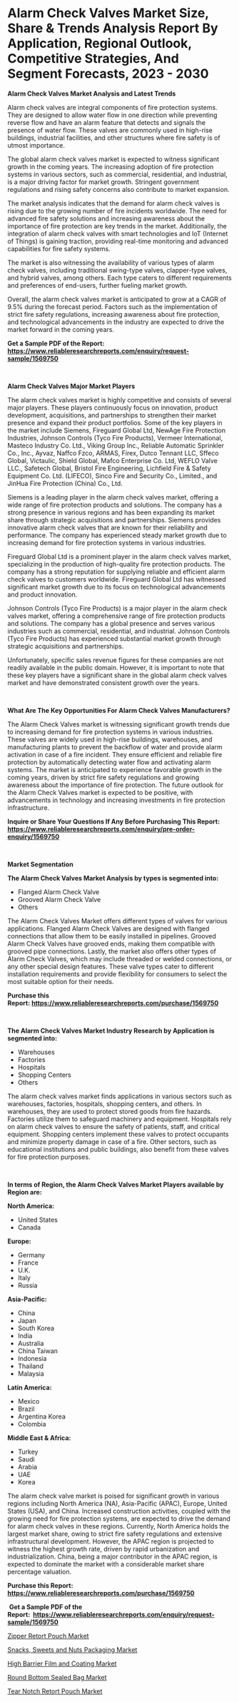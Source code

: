 <p><h1>Alarm Check Valves Market Size, Share & Trends Analysis Report By Application, Regional Outlook, Competitive Strategies, And Segment Forecasts, 2023 - 2030</h1></p><p><strong>Alarm Check Valves Market Analysis and Latest Trends</strong></p>
<p><p>Alarm check valves are integral components of fire protection systems. They are designed to allow water flow in one direction while preventing reverse flow and have an alarm feature that detects and signals the presence of water flow. These valves are commonly used in high-rise buildings, industrial facilities, and other structures where fire safety is of utmost importance.</p><p>The global alarm check valves market is expected to witness significant growth in the coming years. The increasing adoption of fire protection systems in various sectors, such as commercial, residential, and industrial, is a major driving factor for market growth. Stringent government regulations and rising safety concerns also contribute to market expansion.</p><p>The market analysis indicates that the demand for alarm check valves is rising due to the growing number of fire incidents worldwide. The need for advanced fire safety solutions and increasing awareness about the importance of fire protection are key trends in the market. Additionally, the integration of alarm check valves with smart technologies and IoT (Internet of Things) is gaining traction, providing real-time monitoring and advanced capabilities for fire safety systems.</p><p>The market is also witnessing the availability of various types of alarm check valves, including traditional swing-type valves, clapper-type valves, and hybrid valves, among others. Each type caters to different requirements and preferences of end-users, further fueling market growth.</p><p>Overall, the alarm check valves market is anticipated to grow at a CAGR of 9.5% during the forecast period. Factors such as the implementation of strict fire safety regulations, increasing awareness about fire protection, and technological advancements in the industry are expected to drive the market forward in the coming years.</p></p>
<p><strong>Get a Sample PDF of the Report:&nbsp; <a href="https://www.reliableresearchreports.com/enquiry/request-sample/1569750">https://www.reliableresearchreports.com/enquiry/request-sample/1569750</a></strong></p>
<p>&nbsp;</p>
<p><strong>Alarm Check Valves Major Market Players</strong></p>
<p><p>The alarm check valves market is highly competitive and consists of several major players. These players continuously focus on innovation, product development, acquisitions, and partnerships to strengthen their market presence and expand their product portfolios. Some of the key players in the market include Siemens, Fireguard Global Ltd, NewAge Fire Protection Industries, Johnson Controls (Tyco Fire Products), Vermeer International, Masteco Industry Co. Ltd., Viking Group Inc., Reliable Automatic Sprinkler Co., Inc., Ayvaz, Naffco Fzco, ARMAS, Firex, Dutco Tennant LLC, Sffeco Global, Victaulic, Shield Global, Mafco Enterprise Co. Ltd, WEFLO Valve LLC., Safetech Global, Bristol Fire Engineering, Lichfield Fire & Safety Equipment Co. Ltd. (LIFECO), Sinco Fire and Security Co., Limited., and JinHua Fire Protection (China) Co., Ltd.</p><p>Siemens is a leading player in the alarm check valves market, offering a wide range of fire protection products and solutions. The company has a strong presence in various regions and has been expanding its market share through strategic acquisitions and partnerships. Siemens provides innovative alarm check valves that are known for their reliability and performance. The company has experienced steady market growth due to increasing demand for fire protection systems in various industries.</p><p>Fireguard Global Ltd is a prominent player in the alarm check valves market, specializing in the production of high-quality fire protection products. The company has a strong reputation for supplying reliable and efficient alarm check valves to customers worldwide. Fireguard Global Ltd has witnessed significant market growth due to its focus on technological advancements and product innovation.</p><p>Johnson Controls (Tyco Fire Products) is a major player in the alarm check valves market, offering a comprehensive range of fire protection products and solutions. The company has a global presence and serves various industries such as commercial, residential, and industrial. Johnson Controls (Tyco Fire Products) has experienced substantial market growth through strategic acquisitions and partnerships.</p><p>Unfortunately, specific sales revenue figures for these companies are not readily available in the public domain. However, it is important to note that these key players have a significant share in the global alarm check valves market and have demonstrated consistent growth over the years.</p></p>
<p>&nbsp;</p>
<p><strong>What Are The Key Opportunities For Alarm Check Valves Manufacturers?</strong></p>
<p><p>The Alarm Check Valves market is witnessing significant growth trends due to increasing demand for fire protection systems in various industries. These valves are widely used in high-rise buildings, warehouses, and manufacturing plants to prevent the backflow of water and provide alarm activation in case of a fire incident. They ensure efficient and reliable fire protection by automatically detecting water flow and activating alarm systems. The market is anticipated to experience favorable growth in the coming years, driven by strict fire safety regulations and growing awareness about the importance of fire protection. The future outlook for the Alarm Check Valves market is expected to be positive, with advancements in technology and increasing investments in fire protection infrastructure.</p></p>
<p><strong>Inquire or Share Your Questions If Any Before Purchasing This Report: <a href="https://www.reliableresearchreports.com/enquiry/pre-order-enquiry/1569750">https://www.reliableresearchreports.com/enquiry/pre-order-enquiry/1569750</a></strong></p>
<p>&nbsp;</p>
<p><strong>Market Segmentation</strong></p>
<p><strong>The Alarm Check Valves Market Analysis by types is segmented into:</strong></p>
<p><ul><li>Flanged Alarm Check Valve</li><li>Grooved Alarm Check Valve</li><li>Others</li></ul></p>
<p><p>The Alarm Check Valves Market offers different types of valves for various applications. Flanged Alarm Check Valves are designed with flanged connections that allow them to be easily installed in pipelines. Grooved Alarm Check Valves have grooved ends, making them compatible with grooved pipe connections. Lastly, the market also offers other types of Alarm Check Valves, which may include threaded or welded connections, or any other special design features. These valve types cater to different installation requirements and provide flexibility for consumers to select the most suitable option for their needs.</p></p>
<p><strong>Purchase this Report:&nbsp;<a href="https://www.reliableresearchreports.com/purchase/1569750">https://www.reliableresearchreports.com/purchase/1569750</a></strong></p>
<p>&nbsp;</p>
<p><strong>The Alarm Check Valves Market Industry Research by Application is segmented into:</strong></p>
<p><ul><li>Warehouses</li><li>Factories</li><li>Hospitals</li><li>Shopping Centers</li><li>Others</li></ul></p>
<p><p>The alarm check valves market finds applications in various sectors such as warehouses, factories, hospitals, shopping centers, and others. In warehouses, they are used to protect stored goods from fire hazards. Factories utilize them to safeguard machinery and equipment. Hospitals rely on alarm check valves to ensure the safety of patients, staff, and critical equipment. Shopping centers implement these valves to protect occupants and minimize property damage in case of a fire. Other sectors, such as educational institutions and public buildings, also benefit from these valves for fire protection purposes.</p></p>
<p>&nbsp;</p>
<p><strong>In terms of Region, the Alarm Check Valves Market Players available by Region are:</strong></p>
<p>
    <p> <strong> North America: </strong>
        <ul>
            <li>United States</li>
            <li>Canada</li>
        </ul>
        </p> 
    <p> <strong> Europe: </strong>
        <ul>
            <li>Germany</li>
            <li>France</li>
            <li>U.K.</li>
            <li>Italy</li>
            <li>Russia</li>
        </ul>
        </p> 
    <p> <strong> Asia-Pacific: </strong>
        <ul>
            <li>China</li>
            <li>Japan</li>
            <li>South Korea</li>
            <li>India</li>
            <li>Australia</li>
            <li>China Taiwan</li>
            <li>Indonesia</li>
            <li>Thailand</li>
            <li>Malaysia</li>
        </ul>
        </p> 
    <p> <strong> Latin America: </strong>
        <ul>
            <li>Mexico</li>
            <li>Brazil</li>
            <li>Argentina Korea</li>
            <li>Colombia</li>
        </ul>
        </p> 
    <p> <strong> Middle East & Africa: </strong>
        <ul>
            <li>Turkey</li>
            <li>Saudi</li>
            <li>Arabia</li>
            <li>UAE</li>
            <li>Korea</li>
        </ul>
    </p>
    </p>
<p><p>The alarm check valve market is poised for significant growth in various regions including North America (NA), Asia-Pacific (APAC), Europe, United States (USA), and China. Increased construction activities, coupled with the growing need for fire protection systems, are expected to drive the demand for alarm check valves in these regions. Currently, North America holds the largest market share, owing to strict fire safety regulations and extensive infrastructural development. However, the APAC region is projected to witness the highest growth rate, driven by rapid urbanization and industrialization. China, being a major contributor in the APAC region, is expected to dominate the market with a considerable market share percentage valuation.</p></p>
<p><strong>Purchase this Report: <a href="https://www.reliableresearchreports.com/purchase/1569750">https://www.reliableresearchreports.com/purchase/1569750</a></strong></p>
<p>&nbsp;<strong>Get a Sample PDF of the Report:&nbsp;&nbsp;<a href="https://www.reliableresearchreports.com/enquiry/request-sample/1569750">https://www.reliableresearchreports.com/enquiry/request-sample/1569750</a></strong></p>
<p><strong></strong></p>
<p><p><a href="https://medium.com/@wall.see.write/zipper-retort-pouch-market-insight-market-trends-growth-forecasted-from-2023-to-2030-7a7332c5e0a2">Zipper Retort Pouch Market</a></p><p><a href="https://www.linkedin.com/pulse/snacks-sweets-nuts-packaging-market-size-2023-2030-global/">Snacks, Sweets and Nuts Packaging Market</a></p><p><a href="https://www.linkedin.com/pulse/decoding-high-barrier-film-coating-market-deep-dive-latest/">High Barrier Film and Coating Market</a></p><p><a href="https://www.linkedin.com/pulse/decoding-round-bottom-sealed-bag-market-deep-dive-latest-trends/">Round Bottom Sealed Bag Market</a></p><p><a href="https://medium.com/@draft.web.back/tear-notch-retort-pouch-market-insight-market-trends-growth-forecasted-from-2023-to-2030-7d0360bec603">Tear Notch Retort Pouch Market</a></p></p>